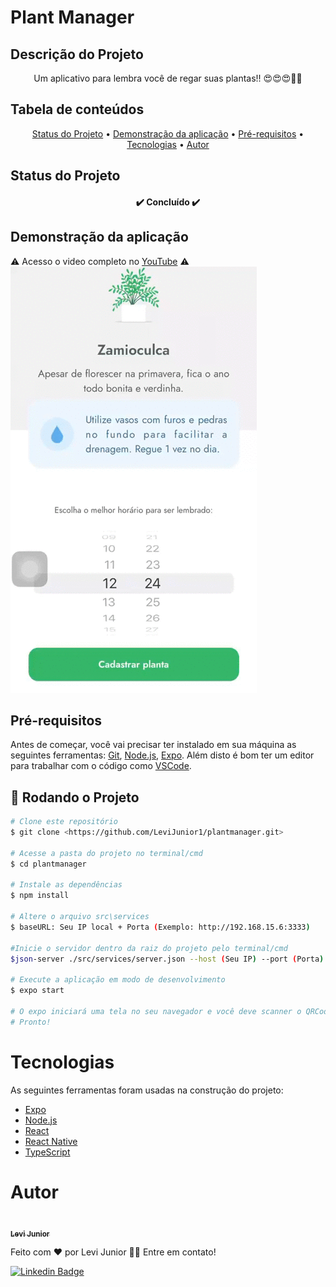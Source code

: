 # Plant Manager

## Descrição do Projeto
<p align="center">Um aplicativo para lembra você de regar suas plantas!! 😍😍😍🌱🌱</p>

## Tabela de conteúdos
<p align="center">
 <a href="#Status-do-Projeto">Status do Projeto</a> • 
 <a href="#Demonstração-da-aplicação">Demonstração da aplicação</a> •
 <a href="#Pré-requisitos">Pré-requisitos</a> •
 <a href="#Tecnologias">Tecnologias</a> • 
 <a href="#autor">Autor</a>
</p>

## Status do Projeto
<h4 align="center"> 
	✔️ Concluído ✔️
</h4>

## <h2>Demonstração da aplicação</h2>
⚠️ Acesso o video completo no [YouTube](https://www.youtube.com/watch?v=R76mUB3EiQA) ⚠️
![](https://github.com/LeviJunior1/plantmanager/blob/main/gif/plant-manager.gif)


## Pré-requisitos

Antes de começar, você vai precisar ter instalado em sua máquina as seguintes ferramentas:
[Git](https://git-scm.com), [Node.js](https://nodejs.org/en/), [Expo](https://docs.expo.io/). 
Além disto é bom ter um editor para trabalhar com o código como [VSCode](https://code.visualstudio.com/).

## 🎲 Rodando o Projeto

```bash
# Clone este repositório
$ git clone <https://github.com/LeviJunior1/plantmanager.git>

# Acesse a pasta do projeto no terminal/cmd
$ cd plantmanager

# Instale as dependências
$ npm install

# Altere o arquivo src\services
$ baseURL: Seu IP local + Porta (Exemplo: http://192.168.15.6:3333) 

#Inicie o servidor dentro da raiz do projeto pelo terminal/cmd
$json-server ./src/services/server.json --host (Seu IP) --port (Porta) --delay 700

# Execute a aplicação em modo de desenvolvimento
$ expo start

# O expo iniciará uma tela no seu navegador e você deve scanner o QRCode no seu celular.
# Pronto!
```

## <h1>Tecnologias</h1>

As seguintes ferramentas foram usadas na construção do projeto:

- [Expo](https://expo.io/)
- [Node.js](https://nodejs.org/en/)
- [React](https://pt-br.reactjs.org/)
- [React Native](https://reactnative.dev/)
- [TypeScript](https://www.typescriptlang.org/)

# Autor

<a href="">
 <img style="border-radius: 50%;" src="https://avatars.githubusercontent.com/u/31253159?v=4" width="100px;" alt=""/>
 <br />
 <sub><b>Levi Junior</b></sub></a>

Feito com ❤️ por Levi Junior 👋🏽 Entre em contato!

[![Linkedin Badge](https://img.shields.io/badge/-Levi-blue?style=flat-square&logo=Linkedin&logoColor=white&link=https://www.linkedin.com/in/levi-junior-130719130/)](https://www.linkedin.com/in/levi-junior-130719130/) 
